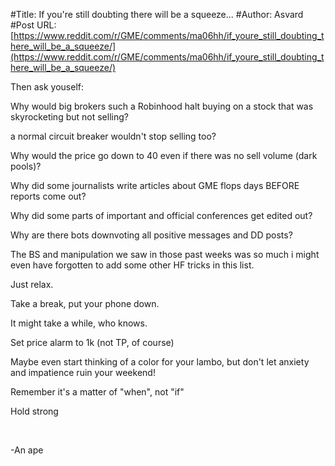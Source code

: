 #Title: If you're still doubting there will be a squeeze...
#Author: Asvard
#Post URL: [https://www.reddit.com/r/GME/comments/ma06hh/if_youre_still_doubting_there_will_be_a_squeeze/](https://www.reddit.com/r/GME/comments/ma06hh/if_youre_still_doubting_there_will_be_a_squeeze/)


Then ask youself:  


Why would big brokers such a Robinhood halt buying on a stock that was skyrocketing but not selling?

a normal circuit breaker wouldn't stop selling too?

Why would the price go down to 40 even if there was no sell volume (dark pools)? 

Why did some journalists write articles about GME flops days BEFORE reports come out?

Why did some parts of important and official conferences get edited out?

Why are there bots downvoting all positive messages and DD posts?

The BS and manipulation we saw in those past weeks was so much i might even have forgotten to add some other HF tricks in this list.

Just relax.

Take a break, put your phone down. 

It might take a while, who knows.

Set price alarm to 1k (not TP, of course) 

Maybe even start thinking of a color for your lambo, but don't let anxiety and impatience ruin your weekend!

Remember it's a matter of "when", not "if"

Hold strong

&#x200B;

\-An ape